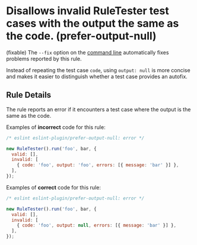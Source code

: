 # Disallows invalid RuleTester test cases with the output the same as the code. (prefer-output-null)

(fixable) The `--fix` option on the [command line](https://eslint.org/docs/user-guide/command-line-interface#-fix) automatically fixes problems reported by this rule.

Instead of repeating the test case `code`, using `output: null` is more concise and makes it easier to distinguish whether a test case provides an autofix.

## Rule Details

The rule reports an error if it encounters a test case where the output is the same as the code.

Examples of **incorrect** code for this rule:

```js
/* eslint eslint-plugin/prefer-output-null: error */

new RuleTester().run('foo', bar, {
  valid: [],
  invalid: [
    { code: 'foo', output: 'foo', errors: [{ message: 'bar' }] },
  ],
});
```

Examples of **correct** code for this rule:

```js
/* eslint eslint-plugin/prefer-output-null: error */

new RuleTester().run('foo', bar, {
  valid: [],
  invalid: [
    { code: 'foo', output: null, errors: [{ message: 'bar' }] },
  ],
});
```

